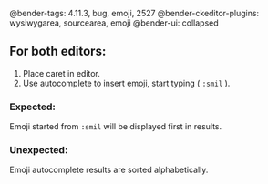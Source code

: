 @bender-tags: 4.11.3, bug, emoji, 2527
@bender-ckeditor-plugins: wysiwygarea, sourcearea, emoji
@bender-ui: collapsed

## For both editors:

1. Place caret in editor.
2. Use autocomplete to insert emoji, start typing ( `:smil` ).
### Expected:
Emoji started from `:smil` will be displayed first in results.
### Unexpected:
Emoji autocomplete results are sorted alphabetically.
